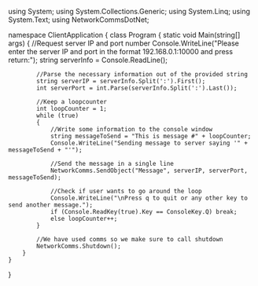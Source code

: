
using System;
using System.Collections.Generic;
using System.Linq;
using System.Text;
using NetworkCommsDotNet;
 
namespace ClientApplication
{
    class Program
    {
        static void Main(string[] args)
        {
            //Request server IP and port number
            Console.WriteLine("Please enter the server IP and port in the format 192.168.0.1:10000 and press return:");
            string serverInfo = Console.ReadLine();
 
            //Parse the necessary information out of the provided string
            string serverIP = serverInfo.Split(':').First();
            int serverPort = int.Parse(serverInfo.Split(':').Last());
 
            //Keep a loopcounter
            int loopCounter = 1;
            while (true)
            {
                //Write some information to the console window
                string messageToSend = "This is message #" + loopCounter;
                Console.WriteLine("Sending message to server saying '" + messageToSend + "'");
 
                //Send the message in a single line
                NetworkComms.SendObject("Message", serverIP, serverPort, messageToSend);
 
                //Check if user wants to go around the loop
                Console.WriteLine("\nPress q to quit or any other key to send another message.");
                if (Console.ReadKey(true).Key == ConsoleKey.Q) break;
                else loopCounter++;
            }
 
            //We have used comms so we make sure to call shutdown
            NetworkComms.Shutdown();
        }
    }
}
